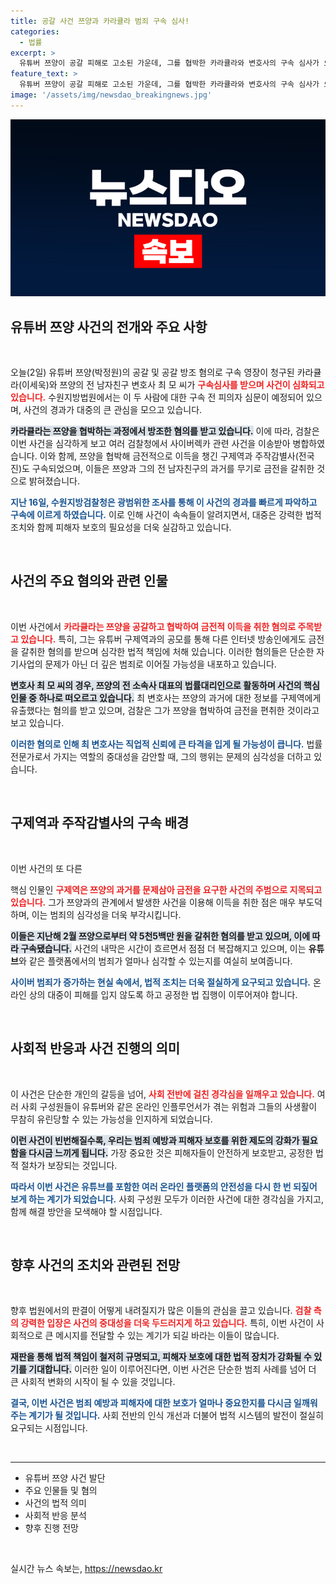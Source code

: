 ```yaml
---
title: 공갈 사건 쯔양과 카라큘라 범죄 구속 심사!
categories:
  - 법률
excerpt: >
  유튜버 쯔양이 공갈 피해로 고소된 가운데, 그를 협박한 카라큘라와 변호사의 구속 심사가 오늘 진행됩니다. 과거 폭로를 악용한 협박 사건의 전말은? 클릭하여 확인하세요!
feature_text: >
  유튜버 쯔양이 공갈 피해로 고소된 가운데, 그를 협박한 카라큘라와 변호사의 구속 심사가 오늘 진행됩니다. 과거 폭로를 악용한 협박 사건의 전말은? 클릭하여 확인하세요!
image: '/assets/img/newsdao_breakingnews.jpg'
---
```


<p><img src="/assets/img/newsdao_breakingnews.jpg" alt="implanttips 속보" /></p>

<h2 data-ke-size="size26">유튜버 쯔양 사건의 전개와 주요 사항</h2>

<p data-ke-size="size16">&nbsp;</p>

<p>오늘(2일) 유튜버 쯔양(박정원)의 공갈 및 공갈 방조 혐의로 구속 영장이 청구된 카라큘라(이세욱)와 쯔양의 전 남자친구 변호사 최 모 씨가 <b><span style="color: #ee2323;">구속심사를 받으며 사건이 심화되고 있습니다.</span></b> 수원지방법원에서는 이 두 사람에 대한 구속 전 피의자 심문이 예정되어 있으며, 사건의 경과가 대중의 큰 관심을 모으고 있습니다. </p>

<p><b><span style="background-color: #21538527;">카라큘라는 쯔양을 협박하는 과정에서 방조한 혐의를 받고 있습니다.</span></b> 이에 따라, 검찰은 이번 사건을 심각하게 보고 여러 검찰청에서 사이버렉카 관련 사건을 이송받아 병합하였습니다. 이와 함께, 쯔양을 협박해 금전적으로 이득을 챙긴 구제역과 주작감별사(전국진)도 구속되었으며, 이들은 쯔양과 그의 전 남자친구의 과거를 무기로 금전을 갈취한 것으로 밝혀졌습니다.</p>

<p><b><span style="color: #1a5490;">지난 16일, 수원지방검찰청은 광범위한 조사를 통해 이 사건의 경과를 빠르게 파악하고 구속에 이르게 하였습니다.</span></b> 이로 인해 사건이 속속들이 알려지면서, 대중은 강력한 법적 조치와 함께 피해자 보호의 필요성을 더욱 실감하고 있습니다.</p>

<p data-ke-size="size16">&nbsp;</p>

<h2 data-ke-size="size26">사건의 주요 혐의와 관련 인물</h2>

<p data-ke-size="size16">&nbsp;</p>

<p>이번 사건에서 <b><span style="color: #ee2323;">카라큘라는 쯔양을 공갈하고 협박하여 금전적 이득을 취한 혐의로 주목받고 있습니다.</span></b> 특히, 그는 유튜버 구제역과의 공모를 통해 다른 인터넷 방송인에게도 금전을 갈취한 혐의를 받으며 심각한 법적 책임에 처해 있습니다. 이러한 혐의들은 단순한 자기사업의 문제가 아닌 더 깊은 범죄로 이어질 가능성을 내포하고 있습니다.</p>

<p><b><span style="background-color: #21538527;">변호사 최 모 씨의 경우, 쯔양의 전 소속사 대표의 법률대리인으로 활동하며 사건의 핵심 인물 중 하나로 떠오르고 있습니다.</span></b> 최 변호사는 쯔양의 과거에 대한 정보를 구제역에게 유출했다는 혐의를 받고 있으며, 검찰은 그가 쯔양을 협박하여 금전을 편취한 것이라고 보고 있습니다.</p>

<p><b><span style="color: #1a5490;">이러한 혐의로 인해 최 변호사는 직업적 신뢰에 큰 타격을 입게 될 가능성이 큽니다.</span></b> 법률 전문가로서 가지는 역할의 중대성을 감안할 때, 그의 행위는 문제의 심각성을 더하고 있습니다.</p>

<p data-ke-size="size16">&nbsp;</p>

<h2 data-ke-size="size26">구제역과 주작감별사의 구속 배경</h2>

<p data-ke-size="size16">&nbsp;</p>

<p>이번 사건의 또 다른</p>

<p>핵심 인물인 <b><span style="color: #ee2323;">구제역은 쯔양의 과거를 문제삼아 금전을 요구한 사건의 주범으로 지목되고 있습니다.</span></b> 그가 쯔양과의 관계에서 발생한 사건을 이용해 이득을 취한 점은 매우 부도덕하며, 이는 범죄의 심각성을 더욱 부각시킵니다.</p>

<p><b><span style="background-color: #21538527;">이들은 지난해 2월 쯔양으로부터 약 5천5백만 원을 갈취한 혐의를 받고 있으며, 이에 따라 구속됐습니다.</span></b> 사건의 내막은 시간이 흐르면서 점점 더 복잡해지고 있으며, 이는 <b>유튜브</b>와 같은 플랫폼에서의 범죄가 얼마나 심각할 수 있는지를 여실히 보여줍니다.</p>

<p><b><span style="color: #1a5490;">사이버 범죄가 증가하는 현실 속에서, 법적 조치는 더욱 절실하게 요구되고 있습니다.</span></b> 온라인 상의 대중이 피해를 입지 않도록 하고 공정한 법 집행이 이루어져야 합니다.</p>

<p data-ke-size="size16">&nbsp;</p>

<h2 data-ke-size="size26">사회적 반응과 사건 진행의 의미</h2>

<p data-ke-size="size16">&nbsp;</p>

<p>이 사건은 단순한 개인의 갈등을 넘어, <b><span style="color: #ee2323;">사회 전반에 걸친 경각심을 일깨우고 있습니다.</span></b> 여러 사회 구성원들이 유튜버와 같은 온라인 인플루언서가 겪는 위험과 그들의 사생활이 무참히 유린당할 수 있는 가능성을 인지하게 되었습니다.</p>

<p><b><span style="background-color: #21538527;">이런 사건이 빈번해질수록, 우리는 범죄 예방과 피해자 보호를 위한 제도의 강화가 필요함을 다시금 느끼게 됩니다.</span></b> 가장 중요한 것은 피해자들이 안전하게 보호받고, 공정한 법적 절차가 보장되는 것입니다.</p>

<p><b><span style="color: #1a5490;">따라서 이번 사건은 유튜브를 포함한 여러 온라인 플랫폼의 안전성을 다시 한 번 되짚어 보게 하는 계기가 되었습니다.</span></b> 사회 구성원 모두가 이러한 사건에 대한 경각심을 가지고, 함께 해결 방안을 모색해야 할 시점입니다.</p>

<p data-ke-size="size16">&nbsp;</p>

<h2 data-ke-size="size26">향후 사건의 조치와 관련된 전망</h2>

<p data-ke-size="size16">&nbsp;</p>

<p>향후 법원에서의 판결이 어떻게 내려질지가 많은 이들의 관심을 끌고 있습니다. <b><span style="color: #ee2323;">검찰 측의 강력한 입장은 사건의 중대성을 더욱 두드러지게 하고 있습니다.</span></b> 특히, 이번 사건이 사회적으로 큰 메시지를 전달할 수 있는 계기가 되길 바라는 이들이 많습니다.</p>

<p><b><span style="background-color: #21538527;">재판을 통해 법적 책임이 철저히 규명되고, 피해자 보호에 대한 법적 장치가 강화될 수 있기를 기대합니다.</span></b> 이러한 일이 이루어진다면, 이번 사건은 단순한 범죄 사례를 넘어 더 큰 사회적 변화의 시작이 될 수 있을 것입니다.</p>

<p><b><span style="color: #1a5490;">결국, 이번 사건은 범죄 예방과 피해자에 대한 보호가 얼마나 중요한지를 다시금 일깨워 주는 계기가 될 것입니다.</span></b> 사회 전반의 인식 개선과 더불어 법적 시스템의 발전이 절실히 요구되는 시점입니다.</p>

<p data-ke-size="size16">&nbsp;</p>

<hr />

<ul>
    <li>유튜버 쯔양 사건 발단</li>
    <li>주요 인물들 및 혐의</li>
    <li>사건의 법적 의미</li>
    <li>사회적 반응 분석</li>
    <li>향후 진행 전망</li>
</ul>

<p data-ke-size="size16">&nbsp;</p>
실시간 뉴스 속보는, <a href="https://newsdao.kr" rel="dofollow">https://newsdao.kr</a>


